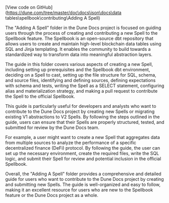 [View code on GitHub](https://dune.com/tree/master/doc\docs\json\docs\data tables\spellbook\contributing\Adding A Spell)

The "Adding A Spell" folder in the Dune Docs project is focused on guiding users through the process of creating and contributing a new Spell to the Spellbook feature. The Spellbook is an open-source dbt repository that allows users to create and maintain high-level blockchain data tables using SQL and Jinja templating. It enables the community to build towards a standardized way to transform data into meaningful abstraction layers.

The guide in this folder covers various aspects of creating a new Spell, including setting up prerequisites and the Spellbook dbt environment, deciding on a Spell to cast, setting up the file structure for SQL, schema, and source files, identifying and defining sources, defining expectations with schema and tests, writing the Spell as a SELECT statement, configuring alias and materialization strategy, and making a pull request to contribute the Spell to the official Spellbook.

This guide is particularly useful for developers and analysts who want to contribute to the Dune Docs project by creating new Spells or migrating existing V1 abstractions to V2 Spells. By following the steps outlined in the guide, users can ensure that their Spells are properly structured, tested, and submitted for review by the Dune Docs team.

For example, a user might want to create a new Spell that aggregates data from multiple sources to analyze the performance of a specific decentralized finance (DeFi) protocol. By following the guide, the user can set up the necessary environment, create the required files, write the SQL logic, and submit their Spell for review and potential inclusion in the official Spellbook.

Overall, the "Adding A Spell" folder provides a comprehensive and detailed guide for users who want to contribute to the Dune Docs project by creating and submitting new Spells. The guide is well-organized and easy to follow, making it an excellent resource for users who are new to the Spellbook feature or the Dune Docs project as a whole.
